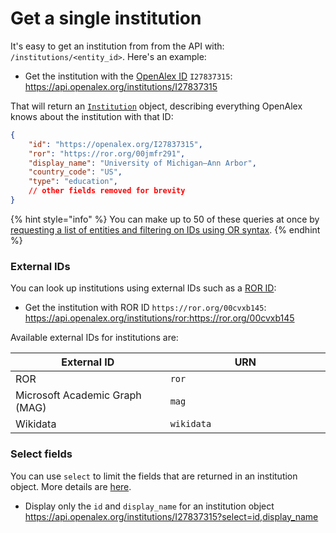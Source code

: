 # Get a single institution

It's easy to get an institution from from the API with: `/institutions/<entity_id>`. Here's an example:

*   Get the institution with the [OpenAlex ID](../../how-to-use-the-api/get-single-entities/#the-openalex-id) `I27837315`: \
    <https://api.openalex.org/institutions/I27837315>

That will return an [`Institution`](institution-object.md) object, describing everything OpenAlex knows about the institution with that ID:

```json
{
    "id": "https://openalex.org/I27837315",
    "ror": "https://ror.org/00jmfr291",
    "display_name": "University of Michigan–Ann Arbor",
    "country_code": "US",
    "type": "education",
    // other fields removed for brevity
}
```

{% hint style="info" %}
You can make up to 50 of these queries at once by [requesting a list of entities and filtering on IDs using OR syntax](../../how-to-use-the-api/get-lists-of-entities/filter-entity-lists.md#addition-or).
{% endhint %}

### External IDs

You can look up institutions using external IDs such as a [ROR ID](https://ror.org/):

*   Get the institution with ROR ID `https://ror.org/00cvxb145`:\
    <https://api.openalex.org/institutions/ror:https://ror.org/00cvxb145>

Available external IDs for institutions are:

<table><thead><tr><th width="388.6666666666667">External ID</th><th width="416">URN</th></tr></thead><tbody><tr><td>ROR</td><td><code>ror</code></td></tr><tr><td>Microsoft Academic Graph (MAG)</td><td><code>mag</code></td></tr><tr><td>Wikidata</td><td><code>wikidata</code></td></tr></tbody></table>

### Select fields

You can use `select` to limit the fields that are returned in an institution object. More details are [here](../../how-to-use-the-api/get-lists-of-entities/select-fields.md).

*   Display only the `id` and `display_name` for an institution object\
    <https://api.openalex.org/institutions/I27837315?select=id,display_name>
